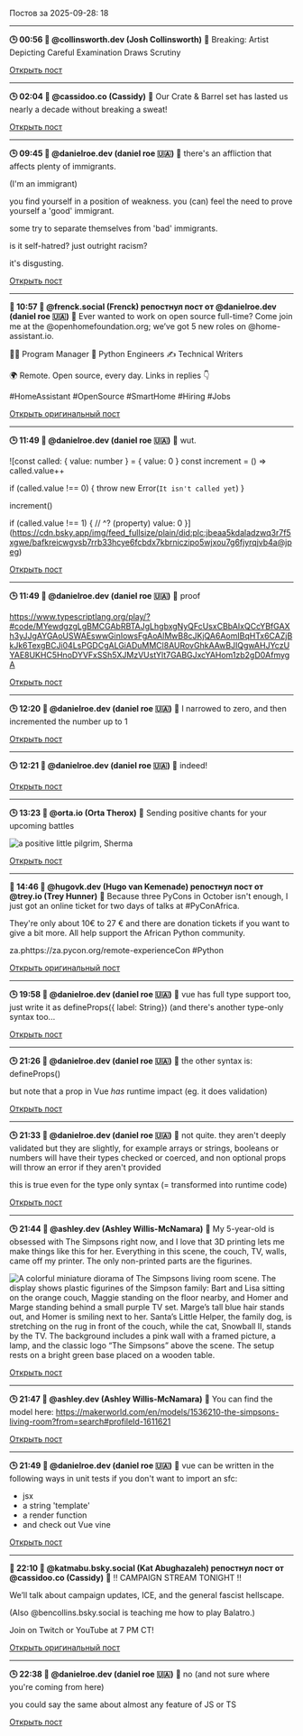 Постов за 2025-09-28: 18

----
**🕒 00:56 👤 @collinsworth.dev (Josh Collinsworth)**
💬 Breaking: Artist Depicting Careful Examination Draws Scrutiny

[Открыть пост](https://bsky.app/profile/collinsworth.dev/post/3lzubyw6aks24)

----
**🕒 02:04 👤 @cassidoo.co (Cassidy)**
💬 Our Crate & Barrel set has lasted us nearly a decade without breaking a sweat!

[Открыть пост](https://bsky.app/profile/cassidoo.co/post/3lzufs2d67c2g)

----
**🕒 09:45 👤 @danielroe.dev (daniel roe 🇺🇦)**
💬 there's an affliction that affects plenty of immigrants.

(I'm an immigrant)

you find yourself in a position of weakness. you (can) feel the need to prove yourself a 'good' immigrant.

some try to separate themselves from 'bad' immigrants.

is it self-hatred? just outright racism?

it's disgusting.

[Открыть пост](https://bsky.app/profile/danielroe.dev/post/3lzv7jtlnqs2p)

----
**🔄 10:57 👤 @frenck.social (Frenck) репостнул пост от @danielroe.dev (daniel roe 🇺🇦)**
💬 Ever wanted to work on open source full-time? Come join me at the @openhomefoundation.org; we’ve got 5 new roles on @home-assistant.io.

👩‍💼 Program Manager
🐍 Python Engineers
✍️ Technical Writers

🌍 Remote. Open source, every day.
Links in replies 👇

#HomeAssistant #OpenSource #SmartHome #Hiring #Jobs

[Открыть оригинальный пост](https://bsky.app/profile/frenck.social/post/3lzvdknfgzo2o)

----
**🕒 11:49 👤 @danielroe.dev (daniel roe 🇺🇦)**
💬 wut.

![const called: { value: number } = { value: 0 }
const increment = () => called.value++

if (called.value !== 0) {
  throw new Error(`It isn't called yet`)
}

increment()

if (called.value !== 1) {
  //         ^? (property) value: 0
}](https://cdn.bsky.app/img/feed_fullsize/plain/did:plc:jbeaa5kdaladzwq3r7f5xgwe/bafkreicwgvsb7rrb33hcye6fcbdx7kbrniczipo5wjxou7g6fjyrqjvb4a@jpeg)

[Открыть пост](https://bsky.app/profile/danielroe.dev/post/3lzvgi6vlus2r)

----
**🕒 11:49 👤 @danielroe.dev (daniel roe 🇺🇦)**
💬 proof

https://www.typescriptlang.org/play/?#code/MYewdgzgLgBMCGAbRBTAJgLhgbxgNyQFcUsxCBbAIxQCcYBfGAXh3yJJgAYGAoUSWAEswwGinIowsFgAoAlMwB8cJKjQA6AomIBqHTx6CAZjBkJk6TexgBCJi04LsPGDCgALGiADuMMCl8AURovGhkAAwBJIQgwAHJYczUYAE8UKHC5HnoDYVFxSSh5XJMzVUstYlt7GABGJxcYAHom1zb2gD0AfmygA

[Открыть пост](https://bsky.app/profile/danielroe.dev/post/3lzvgic4bz22r)

----
**🕒 12:20 👤 @danielroe.dev (daniel roe 🇺🇦)**
💬 I narrowed to zero, and then incremented the number up to 1

[Открыть пост](https://bsky.app/profile/danielroe.dev/post/3lzvi7c6wa227)

----
**🕒 12:21 👤 @danielroe.dev (daniel roe 🇺🇦)**
💬 indeed!

[Открыть пост](https://bsky.app/profile/danielroe.dev/post/3lzviarvxhk27)

----
**🕒 13:23 👤 @orta.io (Orta Therox)**
💬 Sending positive chants for your upcoming battles

![a positive little pilgrim, Sherma](https://cdn.bsky.app/img/feed_fullsize/plain/did:plc:t732otzqvkch7zz5d37537ry/bafkreianqb5pivoqkpqia4grjaqig4ni74oqyzqdxqgrwulu74k7uxpyeu@jpeg)

[Открыть пост](https://bsky.app/profile/orta.io/post/3lzvlqn65o22t)

----
**🔄 14:46 👤 @hugovk.dev (Hugo van Kemenade) репостнул пост от @trey.io (Trey Hunner)**
💬 Because three PyCons in October isn't enough, I just got an online ticket for two days of talks at #PyConAfrica.

They're only about 10€ to 27 € and there are donation tickets if you want to give a bit more. All help support the African Python community.

za.phttps://za.pycon.org/remote-experienceCon #Python

[Открыть оригинальный пост](https://bsky.app/profile/hugovk.dev/post/3lzvqewiz7c2h)

----
**🕒 19:58 👤 @danielroe.dev (daniel roe 🇺🇦)**
💬 vue has full type support too, just write it as defineProps({ label: String}) (and there's another type-only syntax too...

[Открыть пост](https://bsky.app/profile/danielroe.dev/post/3lzwbsacpns2t)

----
**🕒 21:26 👤 @danielroe.dev (daniel roe 🇺🇦)**
💬 the other syntax is: defineProps()

but note that a prop in Vue _has_ runtime impact (eg. it does validation)

[Открыть пост](https://bsky.app/profile/danielroe.dev/post/3lzwgpg5q7c22)

----
**🕒 21:33 👤 @danielroe.dev (daniel roe 🇺🇦)**
💬 not quite. they aren't deeply validated but they are slightly, for example arrays or strings, booleans or numbers will have their types checked or coerced, and non optional props will throw an error if they aren't provided

this is true even for the type only syntax (= transformed into runtime code)

[Открыть пост](https://bsky.app/profile/danielroe.dev/post/3lzwh55csh222)

----
**🕒 21:44 👤 @ashley.dev (Ashley Willis-McNamara)**
💬 My 5-year-old is obsessed with The Simpsons right now, and I love that 3D printing lets me make things like this for her. Everything in this scene, the couch, TV, walls, came off my printer. The only non-printed parts are the figurines.

![A colorful miniature diorama of The Simpsons living room scene. The display shows plastic figurines of the Simpson family: Bart and Lisa sitting on the orange couch, Maggie standing on the floor nearby, and Homer and Marge standing behind a small purple TV set. Marge’s tall blue hair stands out, and Homer is smiling next to her. Santa’s Little Helper, the family dog, is stretching on the rug in front of the couch, while the cat, Snowball II, stands by the TV. The background includes a pink wall with a framed picture, a lamp, and the classic logo “The Simpsons” above the scene. The setup rests on a bright green base placed on a wooden table.](https://cdn.bsky.app/img/feed_fullsize/plain/did:plc:5tgxxpsiv36w3e37im6kd2se/bafkreietuiwfhk6m3kvudzhj7wvr2ckwocbsgcrybceuwl5n4vqfkbee2i@jpeg)

[Открыть пост](https://bsky.app/profile/ashley.dev/post/3lzwhpnda4s22)

----
**🕒 21:47 👤 @ashley.dev (Ashley Willis-McNamara)**
💬 You can find the model here: https://makerworld.com/en/models/1536210-the-simpsons-living-room?from=search#profileId-1611621

[Открыть пост](https://bsky.app/profile/ashley.dev/post/3lzwhwhvva222)

----
**🕒 21:49 👤 @danielroe.dev (daniel roe 🇺🇦)**
💬 vue can be written in the following ways in unit tests if you don't want to import an sfc:
- jsx
- a string 'template'
- a render function
- and check out Vue vine

[Открыть пост](https://bsky.app/profile/danielroe.dev/post/3lzwhzqvpus22)

----
**🔄 22:10 👤 @katmabu.bsky.social (Kat Abughazaleh) репостнул пост от @cassidoo.co (Cassidy)**
💬 ‼️ CAMPAIGN STREAM TONIGHT ‼️

We’ll talk about campaign updates, ICE, and the general fascist hellscape.

(Also @bencollins.bsky.social is teaching me how to play Balatro.)

Join on Twitch or YouTube at 7 PM CT!

[Открыть оригинальный пост](https://bsky.app/profile/katmabu.bsky.social/post/3lzwj7d7nvc2x)

----
**🕒 22:38 👤 @danielroe.dev (daniel roe 🇺🇦)**
💬 no (and not sure where you're coming from here)

you could say the same about almost any feature of JS or TS

[Открыть пост](https://bsky.app/profile/danielroe.dev/post/3lzwkr4typc22)

